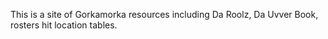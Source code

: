 This is a site of Gorkamorka resources including Da Roolz, Da Uvver Book, rosters hit location tables.
